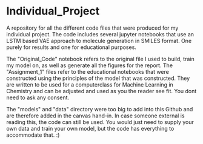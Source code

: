 # Individual_Project
A repository for all the different code files that were produced for my individual project. The code includes several jupyter notebooks that use an LSTM based VAE approach to molecule generation in SMILES format. One purely for results and one for educational purposes.

The "Original_Code" notebook refers to the original file I used to build, train my model on, as well as generate all the figures for the report. The "Assignment_1" files refer to the educational notebooks that were constructed using the principles of the model that was constructed. They are written to be used for a computerclass for Machine Learning in Chemistry and can be adjusted and used as you the reader see fit. You dont need to ask any consent.

The "models" and "data" directory were too big to add into this Github and are therefore added in the canvas hand-in. In case someone external is reading this, the code can still be used. You would just need to supply your own data and train your own model, but the code has everything to accommodate that. :)
